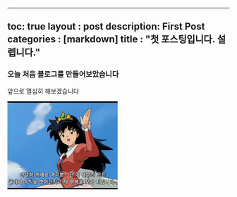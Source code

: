 ---
toc: true
layout : post
description: First Post
categories : [markdown]
title : "첫 포스팅입니다. 설렙니다."
--

### 오늘 처음 블로그를 만들어보았습니다 <br>
앞으로 열심히 해보겠습니다

<img height="200" src="../images/hqdefault.jpg" width="250"/>